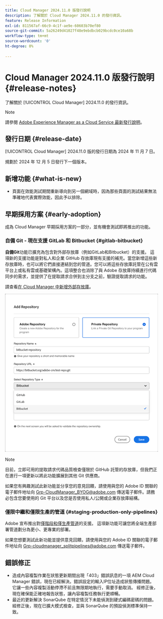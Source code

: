 ```yaml
---
title: Cloud Manager 2024.11.0 版發行說明
description: 了解關於 Cloud Manager 2024.11.0 的發行資訊。
feature: Release Information
exl-id: 811567af-66c9-4c1f-ae9e-60603b70ef80
source-git-commit: 5a26249d41027f48e9ebdbcb029bcdc0ce10a68b
workflow-type: tm+mt
source-wordcount: '0'
ht-degree: 0%

---
```


# Cloud Manager 2024.11.0 版發行說明 {#release-notes}

了解關於 [!UICONTROL Cloud Manager] 2024.11.0 的發行資訊。

>[!NOTE]
>
>請參閱 [Adobe Experience Manager as a Cloud Service 最新發行說明](https://experienceleague.adobe.com/zh-hant/docs/experience-manager-cloud-service/content/release-notes/home)。

## 發行日期 {#release-date}

<!-- SAVE FOR FUTURE POSSIBLE USE No notable bugs or features for the September release of Cloud Manager. -->

[!UICONTROL Cloud Manager] 2024.11.0 版的發行日期為 2024 年 11 月 7 日。

規劃於 2024 年 12 月 5 日發行下一個版本。

## 新增功能 {#what-is-new}

* 頁面在效能測試期間重新導向到另一個網域時，因為那些頁面的測試結果無法準確地代表實際效能，因此予以排除。<!-- (CMGR-5637) -->

## 早期採用方案 {#early-adoption}

成為 Cloud Manager 早期採用方案的一部分，並有機會測試即將推出的功能。

### 自備 Git - 現在支援 GitLab 和 Bitbucket {#gitlab-bitbucket}

<!-- BOTH CS & AMS -->

**自備Git**&#x200B;功能已擴充為包含對外部存放庫（例如GitLab和Bitbucket）的支援。 這項新的支援功能是對私人和企業 GitHub 存放庫現有支援的補充。當您新增這些新存放庫時，也可以將它們直接連結到您的管道。您可以將這些存放庫託管在公有雲平台上或私有雲或基礎架構內。這項整合也消除了與 Adobe 存放庫持續進行代碼同步的需求，並提供了在提取請求合併到主分支之前，驗證提取請求的功能。

請查看[在 Cloud Manager 中新增外部存放庫](/help/managing-code/external-repositories.md)。

![新增存放庫對話框](/help/release-notes/assets/repositories-add-release-notes.png)

>[!NOTE]
>
>目前，立即可用的提取請求代碼品質檢查僅限於 GitHub 託管的存放庫，但我們正在進行一項更新以將此功能擴展到其他 Git 供應商。

如果您有興趣測試此新功能並分享您的意見回饋，請使用與您的 Adobe ID 關聯的電子郵件地址向 [Grp-CloudManager_BYOG@adobe.com](mailto:Grp-CloudManager_BYOG@adobe.com) 傳送電子郵件。請務必包含您要使用的 Git 平台以及您是否使用私人/公開或企業存放庫結構。

### 僅限中繼和僅限生產的管道 {#staging-production-only-pipelines}

Adobe 宣布推出對[僅階段和僅生產管道](/help/using/stage-prod-only.md)的支援。 這項新功能可讓您將全端生產部署管道劃分為更小、更專業的部署。

如果您想要測試此新功能並提供意見回饋，請使用與您的 Adobe ID 關聯的電子郵件地址向 [Grp-cloudmanager_splitpipelines@adobe.com](mailto:Grp-cloudmanager_splitpipelines@adobe.com) 傳送電子郵件。

## 錯誤修正

* 造成內容複製作業在狀態更新期間出現「403」錯誤訊息的一項 AEM Cloud Manager 錯誤，現在已經解決。錯誤設定的輸入IP位址造成狀態傳播問題。 它讓一些內容複製活動停滯不前且無限期地執行，需要手動取消。 經修正後，現在確保能正確地報告狀態，讓內容複製任務執行更順暢。<!-- (CMGR-62739) -->
* 最近的更新解決 SonarQube 在特定情況下未能偵測到硬式編碼密碼的問題。經修正後，現在已擴大模式檢查，並與 SonarQube 的預設偵測標準保持一致。<!-- CMGR-62682 -->

<!-- Known Issues {#known-issues}

* A -->
